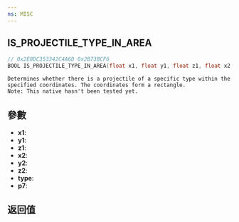 ```yaml
---
ns: MISC
---
```

## IS_PROJECTILE_TYPE_IN_AREA

```c
// 0x2E0DC353342C4A6D 0x2B73BCF6
BOOL IS_PROJECTILE_TYPE_IN_AREA(float x1, float y1, float z1, float x2, float y2, float z2, int type, BOOL p7);
```

```
Determines whether there is a projectile of a specific type within the specified coordinates. The coordinates form a rectangle.  
Note: This native hasn't been tested yet.  
```

## 參數
* **x1**: 
* **y1**: 
* **z1**: 
* **x2**: 
* **y2**: 
* **z2**: 
* **type**: 
* **p7**: 

## 返回值
